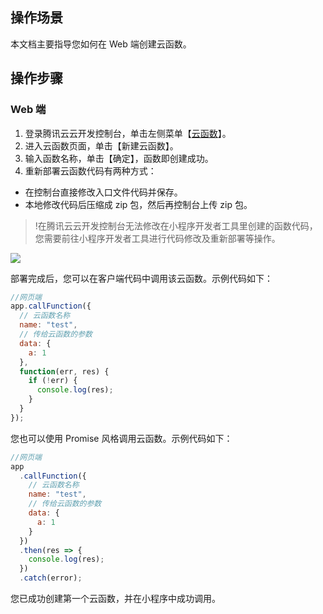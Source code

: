 ## 操作场景

本文档主要指导您如何在 Web 端创建云函数。

## 操作步骤

### Web 端

1. 登录腾讯云云开发控制台，单击左侧菜单【[云函数](https://console.cloud.tencent.com/tcb/scf)】。
2. 进入云函数页面，单击【新建云函数】。
3. 输入函数名称，单击【确定】，函数即创建成功。
4. 重新部署云函数代码有两种方式：

- 在控制台直接修改入口文件代码并保存。
- 本地修改代码后压缩成 zip 包，然后再控制台上传 zip 包。

> !在腾讯云云开发控制台无法修改在小程序开发者工具里创建的函数代码，您需要前往小程序开发者工具进行代码修改及重新部署等操作。

![](https://main.qcloudimg.com/raw/5a0f376ee128302837c68c09d7d05943.png)

部署完成后，您可以在客户端代码中调用该云函数。示例代码如下：

```js
//网页端
app.callFunction({
  // 云函数名称
  name: "test",
  // 传给云函数的参数
  data: {
    a: 1
  },
  function(err, res) {
    if (!err) {
      console.log(res);
    }
  }
});
```

您也可以使用 Promise 风格调用云函数。示例代码如下：

```js
//网页端
app
  .callFunction({
    // 云函数名称
    name: "test",
    // 传给云函数的参数
    data: {
      a: 1
    }
  })
  .then(res => {
    console.log(res);
  })
  .catch(error);
```

您已成功创建第一个云函数，并在小程序中成功调用。
